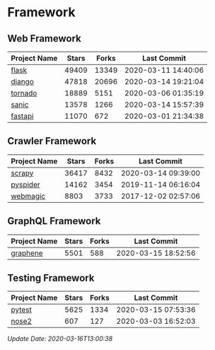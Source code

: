 # Framework

## Web Framework

| Project Name | Stars | Forks | Last Commit |
| ------------ | ----- | ----- | ----------- |
| [flask](https://github.com/pallets/flask) | 49409 | 13349 | 2020-03-11 14:40:06 |
| [django](https://github.com/django/django) | 47818 | 20696 | 2020-03-14 19:21:04 |
| [tornado](https://github.com/tornadoweb/tornado) | 18889 | 5151 | 2020-03-06 01:35:19 |
| [sanic](https://github.com/huge-success/sanic) | 13578 | 1266 | 2020-03-14 15:57:39 |
| [fastapi](https://github.com/tiangolo/fastapi) | 11070 | 672 | 2020-03-01 21:34:38 |

## Crawler Framework

| Project Name | Stars | Forks | Last Commit |
| ------------ | ----- | ----- | ----------- |
| [scrapy](https://github.com/scrapy/scrapy) | 36417 | 8432 | 2020-03-14 09:39:00 |
| [pyspider](https://github.com/binux/pyspider) | 14162 | 3454 | 2019-11-14 06:16:04 |
| [webmagic](https://github.com/code4craft/webmagic) | 8803 | 3733 | 2017-12-02 02:57:06 |

## GraphQL Framework

| Project Name | Stars | Forks | Last Commit |
| ------------ | ----- | ----- | ----------- |
| [graphene](https://github.com/graphql-python/graphene) | 5501 | 588 | 2020-03-15 18:52:56 |

## Testing Framework

| Project Name | Stars | Forks | Last Commit |
| ------------ | ----- | ----- | ----------- |
| [pytest](https://github.com/pytest-dev/pytest) | 5625 | 1334 | 2020-03-15 07:53:36 |
| [nose2](https://github.com/nose-devs/nose2) | 607 | 127 | 2020-03-03 16:52:03 |

*Update Date: 2020-03-16T13:00:38*